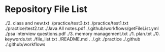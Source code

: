 # Repository File List
./2. class and new.txt
./practice/test3.txt
./practice/test1.txt
./practice/test2.txt
./Java All notes.pdf
./.github/workflows/getFileList.yml
./psa interview questions.pdf
./3. memory management.txt
./1. plan.txt
./0. keywords.txt
./file_list.txt
./README.md
.
./.git
./practice
./.github
./.github/workflows
